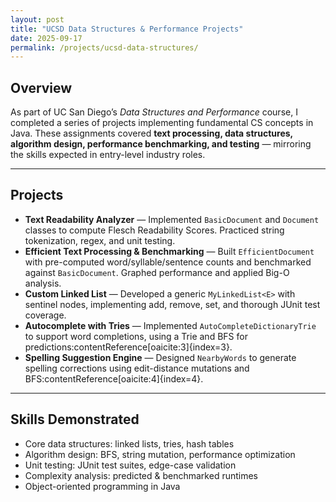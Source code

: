 ```yaml
---
layout: post
title: "UCSD Data Structures & Performance Projects"
date: 2025-09-17
permalink: /projects/ucsd-data-structures/
---
```


<h2 class="text-2xl font-bold mt-8 mb-4 border-b-2 border-indigo-200 pb-2"> Overview </h2>

As part of UC San Diego’s *Data Structures and Performance* course, I completed a series of 
projects implementing fundamental CS concepts in Java. These assignments covered **text 
processing, data structures, algorithm design, performance benchmarking, and testing** — 
mirroring the skills expected in entry-level industry roles.  

---

<h2 class="text-2xl font-bold mt-8 mb-4 border-b-2 border-indigo-200 pb-2"> Projects </h2>

<ul class="list-disc ml-6">
  <li><b>Text Readability Analyzer</b> — Implemented <code>BasicDocument</code> and 
      <code>Document</code> classes to compute Flesch Readability Scores. 
      Practiced string tokenization, regex, and unit testing.</li>

  <li><b>Efficient Text Processing & Benchmarking</b> — Built <code>EfficientDocument</code> with 
      pre-computed word/syllable/sentence counts and benchmarked against 
      <code>BasicDocument</code>. Graphed performance and applied Big-O analysis.</li>

  <li><b>Custom Linked List</b> — Developed a generic <code>MyLinkedList&lt;E&gt;</code> with 
      sentinel nodes, implementing add, remove, set, and thorough JUnit test coverage.</li>

  <li><b>Autocomplete with Tries</b> — Implemented <code>AutoCompleteDictionaryTrie</code> 
      to support word completions, using a Trie and BFS for predictions:contentReference[oaicite:3]{index=3}.</li>

  <li><b>Spelling Suggestion Engine</b> — Designed <code>NearbyWords</code> to generate 
      spelling corrections using edit-distance mutations and BFS:contentReference[oaicite:4]{index=4}.</li>
</ul>

---

<h2 class="text-2xl font-bold mt-8 mb-4 border-b-2 border-indigo-200 pb-2"> Skills Demonstrated </h2>

- Core data structures: linked lists, tries, hash tables  
- Algorithm design: BFS, string mutation, performance optimization  
- Unit testing: JUnit test suites, edge-case validation  
- Complexity analysis: predicted & benchmarked runtimes  
- Object-oriented programming in Java  


